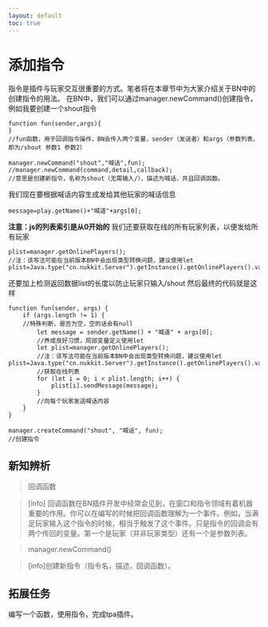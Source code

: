 ```yaml
---
layout: default
toc: true
---
```

# 添加指令
指令是插件与玩家交互很重要的方式。笔者将在本章节中为大家介绍关于BN中的创建指令的用法。
在BN中，我们可以通过manager.newCommand()创建指令，例如我要创建一个shout指令
~~~
function fun(sender,args){
}
//fun函数，用于回调指令操作，BN会传入两个变量，sender（发送者）和args（参数列表，即为/shout 参数1 参数2）

manager.newCommand("shout","喊话",fun);
//manager.newCommand(command,detail,callback);
//意思是创建新指令，名称为shout（无需输入/），描述为喊话，并且回调函数。
~~~
我们现在要根据喊话内容生成发给其他玩家的喊话信息
~~~
message=play.getName()+"喊道"+args[0];
~~~
**注意：js的列表索引是从0开始的**
我们还要获取在线的所有玩家列表，以便发给所有玩家
~~~
plist=manager.getOnlinePlayers();
//注：该写法可能在当前版本BN中会出现类型转换问题，建议使用let plist=Java.type("cn.nukkit.Server").getInstance().getOnlinePlayers().values().toArray();
~~~
还要加上检测返回数据list的长度以防止玩家只输入/shout
然后最终的代码就是这样
~~~
function fun(sender, args) {
    if (args.length != 1) {
    //特殊判断，是否为空，空的话会有null
        let message = sender.getName() + "喊道" + args[0];
        //养成良好习惯，局部变量定义使用let
        let plist=manager.getOnlinePlayers();
        //注：该写法可能在当前版本BN中会出现类型转换问题，建议使用let plist=Java.type("cn.nukkit.Server").getInstance().getOnlinePlayers().values().toArray();
        //获取在线列表
        for (let i = 0; i < plist.length; i++) {
            plist[i].sendMessage(message);
        }
        //向每个玩家发送喊话内容
    }
}

manager.createCommand("shout", "喊话", fun);
//创建指令
~~~
## 新知辨析
>回调函数

>[info] 回调函数在BN插件开发中经常会见到，在窗口和指令领域有着机器重要的作用。你可以在编写的时候把回调函数理解为一个事件。例如，当满足玩家输入这个指令的时候，相当于触发了这个事件。只是指令的回调会有两个传回的变量。第一个是玩家（并非玩家类型）还有一个是参数列表。

>manager.newCommand()

>[info]创建新指令（指令名，描述，回调函数）。
## 拓展任务
编写一个函数，使用指令，完成tpa插件。